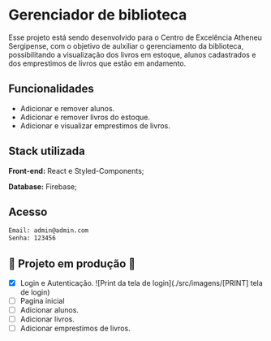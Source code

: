
# Gerenciador de biblioteca
Esse projeto está sendo desenvolvido para o Centro de
Excelência Atheneu Sergipense, com o objetivo de aulxiliar
o gerenciamento da biblioteca, possibilitando a visualização
dos livros em estoque, alunos cadastrados e  dos emprestimos
de livros que estão em andamento.
## Funcionalidades

- Adicionar e remover alunos.
- Adicionar e remover livros do estoque.
- Adicionar e visualizar emprestimos de livros.



## Stack utilizada

**Front-end:** React e Styled-Components;

**Database:** Firebase;



## Acesso

```bash
Email: admin@admin.com
Senha: 123456
```

    
## 🚧 Projeto em produção 🚧

- [x] Login e Autenticação.
![Print da tela de login](./src/imagens/[PRINT] tela de login)
- [ ] Pagina inicial
- [ ] Adicionar alunos.
- [ ] Adicionar livros.
- [ ] Adicionar emprestimos de livros.
